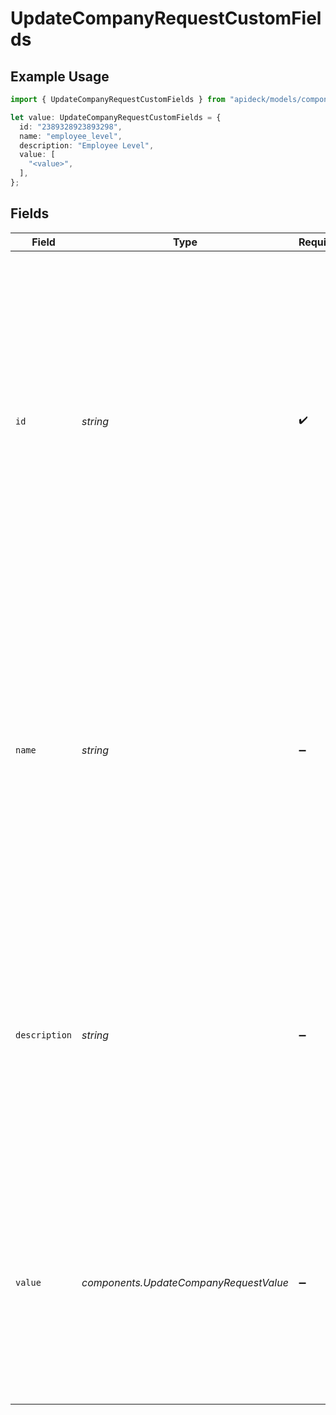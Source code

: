 # UpdateCompanyRequestCustomFields

## Example Usage

```typescript
import { UpdateCompanyRequestCustomFields } from "apideck/models/components";

let value: UpdateCompanyRequestCustomFields = {
  id: "2389328923893298",
  name: "employee_level",
  description: "Employee Level",
  value: [
    "<value>",
  ],
};
```

## Fields

| Field                                                                                                                                                                                                                                                                                                   | Type                                                                                                                                                                                                                                                                                                    | Required                                                                                                                                                                                                                                                                                                | Description                                                                                                                                                                                                                                                                                             | Example                                                                                                                                                                                                                                                                                                 |
| ------------------------------------------------------------------------------------------------------------------------------------------------------------------------------------------------------------------------------------------------------------------------------------------------------- | ------------------------------------------------------------------------------------------------------------------------------------------------------------------------------------------------------------------------------------------------------------------------------------------------------- | ------------------------------------------------------------------------------------------------------------------------------------------------------------------------------------------------------------------------------------------------------------------------------------------------------- | ------------------------------------------------------------------------------------------------------------------------------------------------------------------------------------------------------------------------------------------------------------------------------------------------------- | ------------------------------------------------------------------------------------------------------------------------------------------------------------------------------------------------------------------------------------------------------------------------------------------------------- |
| `id`                                                                                                                                                                                                                                                                                                    | *string*                                                                                                                                                                                                                                                                                                | :heavy_check_mark:                                                                                                                                                                                                                                                                                      | A mandatory unique identifier for each custom field within the array. This string ensures that each custom field is distinctly recognized within the CRM, facilitating precise updates and data management. It must be provided for each custom field entry to ensure proper identification and update. | 2389328923893298                                                                                                                                                                                                                                                                                        |
| `name`                                                                                                                                                                                                                                                                                                  | *string*                                                                                                                                                                                                                                                                                                | :heavy_minus_sign:                                                                                                                                                                                                                                                                                      | The name assigned to a custom field within the company record. This field allows for additional, user-defined data to be associated with the company, enhancing the flexibility of data management. It should be a descriptive string that clearly identifies the custom field's purpose.               | employee_level                                                                                                                                                                                                                                                                                          |
| `description`                                                                                                                                                                                                                                                                                           | *string*                                                                                                                                                                                                                                                                                                | :heavy_minus_sign:                                                                                                                                                                                                                                                                                      | A detailed explanation of the custom field's purpose and usage within the company record. This description helps users understand the context and relevance of the custom field, ensuring accurate data entry and retrieval.                                                                            | Employee Level                                                                                                                                                                                                                                                                                          |
| `value`                                                                                                                                                                                                                                                                                                 | *components.UpdateCompanyRequestValue*                                                                                                                                                                                                                                                                  | :heavy_minus_sign:                                                                                                                                                                                                                                                                                      | The specific data or information stored in the custom field for the company record. This value can vary based on the custom field's purpose and should be formatted according to the field's requirements.                                                                                              |                                                                                                                                                                                                                                                                                                         |